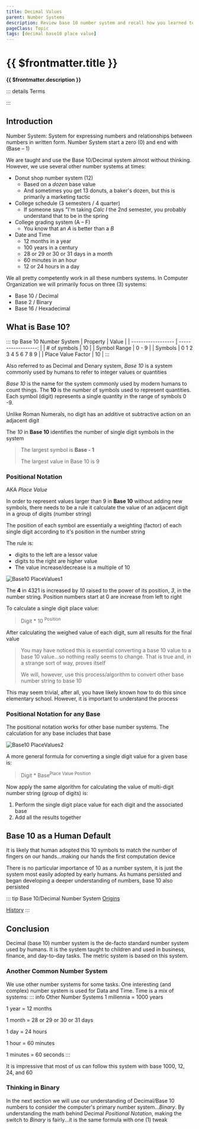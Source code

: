 ```yaml
---
title: Decimal Values
parent: Number Systems
description: Review base 10 number system and recall how you learned to perform arithmetic operations
pageClass: Topic
tags: [decimal base10 place value]
---
```


<script setup>
import KeyConcepts from '../../.vitepress/components/KeyConcepts.vue'
</script>

# {{ $frontmatter.title }}
**{{ $frontmatter.description }}**

<KeyConcepts :ConceptArray= "[
{
  Concept:'Base 10 Number System',
  Details:'The number system you learned in early elementary school'
},
{  
  Concept:'Why do humans use base 10 as a default?',
  Details:'Likely because we started counting with our fingers. As numbers got more complicated, we stayed with base 10'  
},
{
  Concept:'Why not use base 10 in computers?',
  Details:'Base 10 processes are too complicated to re-create in hardware and low-level software'
}
]" />

::: details Terms
<!--@include: @/TextSnippets/Foundations/NumberSystems_Terms.md-->
:::

## Introduction
Number System: System for expressing numbers and relationships between numbers in written form. Number System start a zero (0) and end with (Base – 1)

We are taught and use the Base 10/Decimal system almost without thinking. However, we use several other number systems at times:
- Donut shop number system (12)
  - Based on a *dozen* base value
  - And sometimes you get 13 donuts, a baker's dozen, but this is primarily a marketing tactic
- College schedule (3 semesters / 4 quarter)
  - If someone says "I'm taking *Calc I* the 2nd semester, you probably understand that to be in the spring
- College grading system (A – F)
  - You know that an *A* is better than a *B*
- Date and Time
  - 12 months in a year
  - 100 years in a century
  - 28 or 29 or 30 or 31 days in a month
  - 60 minutes in an hour
  - 12 or 24 hours in a day

We all pretty competently work in all these numbers systems. In Computer Organization we will primarily focus on three (3) systems:
- Base 10 / Decimal
- Base 2 / Binary
- Base 16 / Hexadecimal


## What is **Base 10**?

::: tip Base 10 Number System
| Property           |               Value |
| ------------------ | ------------------: |
| # of symbols       |                  10 |
| Symbol Range       |               0 - 9 |
| Symbols            | 0 1 2 3 4 5 6 7 8 9 |
| Place Value Factor |                  10 |
:::

Also referred to as Decimal and Denary system, *Base 10* is a system commonly used by humans to refer to integer values or quantities

*Base 10* is the name for the system commonly used by modern humans to count things. The **10** is the number of symbols used to represent quantities. Each symbol (digit) represents a single quantity in the range of symbols 0 -9.

Unlike Roman Numerals, no digit has an additive ot subtractive action on an adjacent digit

<!-- The *10* in **Base 10** identifies the largest value that can be represented in a single digit (symbol) -->

The *10* in **Base 10** identifies the number of single digit symbols in the system

> The largest symbol is **Base - 1**
>
> The largest value in Base 10 is 9

### Positional Notation

AKA *Place Value*

In order to  represent values larger than 9 in **Base 10** without adding new symbols, there needs to be a rule it calculate the value of an adjacent digit in a group of digits (number string)

The position of each symbol are essentially a weighting (factor) of each single digit according to it's position in the number string

The rule is:
- digits to the left are a lessor value
- digits to the right are higher value
- The value increase/decrease is a multiple of 10

![Base10 PlaceValues1](/images/NumberSystems/Base10_PlaceValues1.png)

The **4** in 4321 is increased by *10* raised to the power of its position, *3*, in the number string. Position numbers start at 0 are increase from left to right

To calculate a single digit place value:
> Digit * 10 <sup>Position</sup>

After calculating the weighed value of each digit, sum all results for the final value

> You may have noticed this is essential converting a base 10 value to a base 10 value...so nothing really seems to change. That is true and, in a strange sort of way, proves itself
>
>We will, however, use this process/algorithm to convert other base number string to base 10

This may seem trivial, after all, you have likely known how to do this since elementary school.  However, it is important to understand the process

### Positional Notation for any Base

The positional notation works for other base number systems. The calculation for any base includes that base

![Base10 PlaceValues2](/images/NumberSystems/Base10_PlaceValues2.png)

A more general formula for converting a single digit value for a given base is:
> Digit * Base<sup>Place Value Position</sup>

Now apply the same algorithm for calculating the value of multi-digit number string (group of digits) is:
1. Perform the single digit place value for each digit and the associated base
1. Add all the results together

## Base 10 as a Human Default

It is likely that human adopted this 10 symbols to match the number of fingers on our hands...making our hands the first computation device

There is no particular importance of 10 as a number system, it is just the system most easily adopted by early humans. As humans persisted and began developing a deeper understanding of numbers, base 10 also persisted

::: tip Base 10/Decimal Number System
[Origins](https://en.wikipedia.org/wiki/Decimal#Origin)

[History](https://en.wikipedia.org/wiki/Decimal#History)
:::

## Conclusion

Decimal (base 10) number system is the de-facto standard number system used by humans. It is the system taught to children and used in business, finance, and day-to-day tasks. The metric system is based on this system.

### Another Common Number System
We use other number systems for some tasks. One interesting (and complex) number system is used for Data and Time. Time is a mix of systems: 
::: info Other Number Systems
1 millennia = 1000 years

1 year = 12 months

1 month = 28 or 29 or 30 or 31 days

1 day = 24 hours

1 hour = 60 minutes

1 minutes = 60 seconds
:::

It is impressive that most of us can follow this system with base 1000, 12, 24, and 60

### Thinking in Binary
In the next section we will use our understanding of Decimal/Base 10 numbers to consider the computer's primary number system...*Binary*. By understanding the math behind Decimal *Positional Notation*, making the switch to *Binary* is fairly...it is the same formula with one (1) tweak